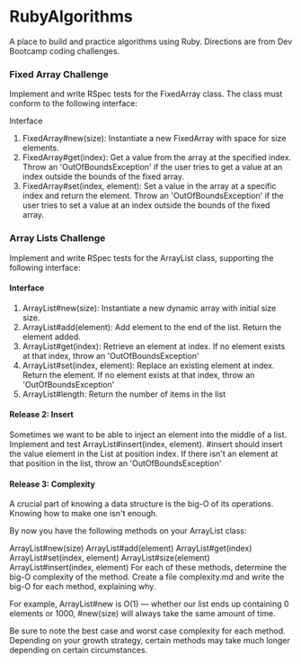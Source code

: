 # RubyAlgorithms

A place to build and practice algorithms using Ruby.  Directions are from Dev Bootcamp coding challenges.

### Fixed Array Challenge

Implement and write RSpec tests for the FixedArray class. The class must conform to the following interface:

Interface

1. FixedArray#new(size): Instantiate a new FixedArray with space for size elements.
2. FixedArray#get(index): Get a value from the array at the specified index. Throw an 'OutOfBoundsException' if the user tries to get a value at an index outside the bounds of the fixed array.
3. FixedArray#set(index, element): Set a value in the array at a specific index and return the element. Throw an 'OutOfBoundsException' if the user tries to set a value at an index outside the bounds of the fixed array.

### Array Lists Challenge

Implement and write RSpec tests for the ArrayList class, supporting the following interface:

#### Interface

1. ArrayList#new(size): Instantiate a new dynamic array with initial size size.
2. ArrayList#add(element): Add element to the end of the list. Return the element added.
3. ArrayList#get(index): Retrieve an element at index. If no element exists at that index, throw an 'OutOfBoundsException'
4. ArrayList#set(index, element): Replace an existing element at index. Return the element. If no element exists at that index, throw an 'OutOfBoundsException'
5. ArrayList#length: Return the number of items in the list

#### Release 2: Insert
Sometimes we want to be able to inject an element into the middle of a list. Implement and test ArrayList#insert(index, element). #insert should insert the value element in the List at position index. If there isn't an element at that position in the list, throw an 'OutOfBoundsException'

#### Release 3: Complexity
A crucial part of knowing a data structure is the big-O of its operations. Knowing how to make one isn't enough.

By now you have the following methods on your ArrayList class:

ArrayList#new(size)
ArrayList#add(element)
ArrayList#get(index)
ArrayList#set(index, element)
ArrayList#size(element)
ArrayList#insert(index, element)
For each of these methods, determine the big-O complexity of the method. Create a file complexity.md and write the big-O for each method, explaining why.

For example, ArrayList#new is O(1) — whether our list ends up containing 0 elements or 1000, #new(size) will always take the same amount of time.

Be sure to note the best case and worst case complexity for each method. Depending on your growth strategy, certain methods may take much longer depending on certain circumstances.
